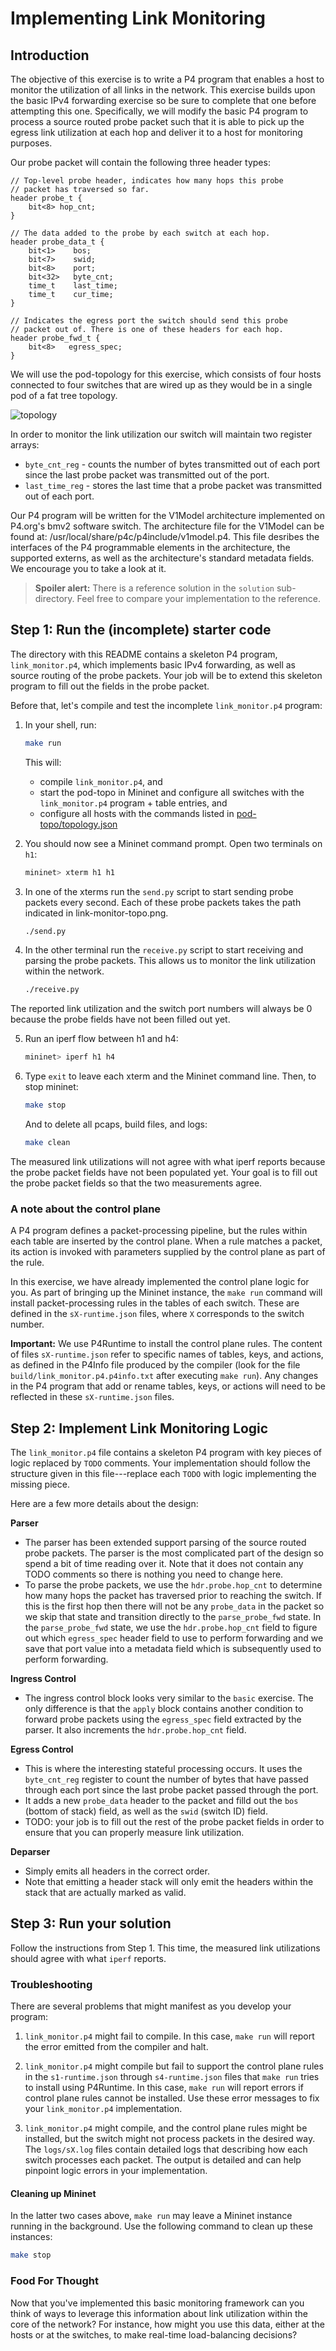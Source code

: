 # Implementing Link Monitoring

## Introduction

The objective of this exercise is to write a P4 program that enables
a host to monitor the utilization of all links in the network. This
exercise builds upon the basic IPv4 forwarding exercise so be sure
to complete that one before attempting this one. Specifically, we
will modify the basic P4 program to process a source routed probe
packet such that it is able to pick up the egress link utilization
at each hop and deliver it to a host for monitoring purposes.

Our probe packet will contain the following three header types:
``` 
// Top-level probe header, indicates how many hops this probe
// packet has traversed so far.
header probe_t {
    bit<8> hop_cnt;
}

// The data added to the probe by each switch at each hop.
header probe_data_t {
    bit<1>    bos;
    bit<7>    swid;
    bit<8>    port;
    bit<32>   byte_cnt;
    time_t    last_time;
    time_t    cur_time;
}

// Indicates the egress port the switch should send this probe
// packet out of. There is one of these headers for each hop.
header probe_fwd_t {
    bit<8>   egress_spec;
}
```

We will use the pod-topology for this exercise, which consists of
four hosts connected to four switches that are wired up as they
would be in a single pod of a fat tree topology.

![topology](./link-monitor-topo.png)

In order to monitor the link utilization our switch will maintain
two register arrays:
* `byte_cnt_reg` - counts the number of bytes transmitted out of
  each port since the last probe packet was transmitted out of
  the port.
* `last_time_reg` - stores the last time that a probe packet was 
  transmitted out of each port.

Our P4 program will be written for the V1Model architecture implemented
on P4.org's bmv2 software switch. The architecture file for the V1Model
can be found at: /usr/local/share/p4c/p4include/v1model.p4. This file
desribes the interfaces of the P4 programmable elements in the architecture,
the supported externs, as well as the architecture's standard metadata
fields. We encourage you to take a look at it.

> **Spoiler alert:** There is a reference solution in the `solution`
> sub-directory. Feel free to compare your implementation to the
> reference.

## Step 1: Run the (incomplete) starter code

The directory with this README contains a skeleton P4 program,
`link_monitor.p4`, which implements basic IPv4 forwarding, as well
as source routing of the probe packets. Your job will be to
extend this skeleton program to fill out the fields in the probe
packet.

Before that, let's compile and test the incomplete `link_monitor.p4`
program: 

1. In your shell, run:
   ```bash
   make run
   ```
   This will:
   * compile `link_monitor.p4`, and
   * start the pod-topo in Mininet and configure all switches with
   the `link_monitor.p4` program + table entries, and
   * configure all hosts with the commands listed in
   [pod-topo/topology.json](./pod-topo/topology.json)

2. You should now see a Mininet command prompt. Open two terminals
on `h1`:
   ```bash
   mininet> xterm h1 h1
   ```
3. In one of the xterms run the `send.py` script to start sending
probe packets every second. Each of these probe packets takes the
path indicated in link-monitor-topo.png.
   ```bash
   ./send.py
   ```
4. In the other terminal run the `receive.py` script to start
receiving and parsing the probe packets. This allows us to monitor
the link utilization within the network. 
   ```bash
   ./receive.py
   ```
The reported link utilization and the switch port numbers will
always be 0 because the probe fields have not been filled out yet.

5. Run an iperf flow between h1 and h4:
   ```bash
   mininet> iperf h1 h4
   ```
6. Type `exit` to leave each xterm and the Mininet command line.
   Then, to stop mininet:
   ```bash
   make stop
   ```
   And to delete all pcaps, build files, and logs:
   ```bash
   make clean
   ```

The measured link utilizations will not agree with what iperf reports
because the probe packet fields have not been populated yet. Your
goal is to fill out the probe packet fields so that the two
measurements agree.

### A note about the control plane

A P4 program defines a packet-processing pipeline, but the rules
within each table are inserted by the control plane. When a rule
matches a packet, its action is invoked with parameters supplied by
the control plane as part of the rule.

In this exercise, we have already implemented the control plane
logic for you. As part of bringing up the Mininet instance, the
`make run` command will install packet-processing rules in the tables of
each switch. These are defined in the `sX-runtime.json` files, where
`X` corresponds to the switch number.

**Important:** We use P4Runtime to install the control plane rules. The
content of files `sX-runtime.json` refer to specific names of tables, keys, and
actions, as defined in the P4Info file produced by the compiler (look for the
file `build/link_monitor.p4.p4info.txt` after executing `make run`). Any
changes in the P4 program that add or rename tables, keys, or actions
will need to be reflected in these `sX-runtime.json` files.

## Step 2: Implement Link Monitoring Logic

The `link_monitor.p4` file contains a skeleton P4 program with key pieces of
logic replaced by `TODO` comments. Your implementation should follow
the structure given in this file---replace each `TODO` with logic
implementing the missing piece.

Here are a few more details about the design:

**Parser**
* The parser has been extended support parsing of the source routed probe packets.
The parser is the most complicated part of the design so spend a bit of time
reading over it. Note that it does not contain any TODO comments so there is
nothing you need to change here.
* To parse the probe packets, we use the `hdr.probe.hop_cnt` to determine how many
hops the packet has traversed prior to reaching the switch. If this is the first
hop then there will not be any `probe_data` in the packet so we skip that state
and transition directly to the `parse_probe_fwd` state. In the `parse_probe_fwd`
state, we use the `hdr.probe.hop_cnt` field to figure out which `egress_spec`
header field to use to perform forwarding and we save that port value into a
metadata field which is subsequently used to perform forwarding.

**Ingress Control**
* The ingress control block looks very similar to the `basic` exercise. The only
difference is that the `apply` block contains another condition to forward probe
packets using the `egress_spec` field extracted by the parser. It also increments
the `hdr.probe.hop_cnt` field.

**Egress Control**
* This is where the interesting stateful processing occurs. It uses the
`byte_cnt_reg` register to count the number of bytes that have passed through each
port since the last probe packet passed through the port.
* It adds a new `probe_data` header to the packet and filld out the `bos`
(bottom of stack) field, as well as the `swid` (switch ID) field.
* TODO: your job is to fill out the rest of the probe packet fields in order to
ensure that you can properly measure link utilization.

**Deparser**
* Simply emits all headers in the correct order.
* Note that emitting a header stack will only emit the headers within the stack
that are actually marked as valid.

## Step 3: Run your solution

Follow the instructions from Step 1. This time, the measured link
utilizations should agree with what `iperf` reports.

### Troubleshooting

There are several problems that might manifest as you develop your program:

1. `link_monitor.p4` might fail to compile. In this case, `make run` will
report the error emitted from the compiler and halt.

2. `link_monitor.p4` might compile but fail to support the control plane
rules in the `s1-runtime.json` through `s4-runtime.json` files that
`make run` tries to install using P4Runtime. In this case, `make run` will
report errors if control plane rules cannot be installed. Use these error
messages to fix your `link_monitor.p4` implementation.

3. `link_monitor.p4` might compile, and the control plane rules might be
installed, but the switch might not process packets in the desired
way. The `logs/sX.log` files contain detailed logs that describing
how each switch processes each packet. The output is detailed and can
help pinpoint logic errors in your implementation.

#### Cleaning up Mininet

In the latter two cases above, `make run` may leave a Mininet instance
running in the background. Use the following command to clean up
these instances:

```bash
make stop
```

### Food For Thought

Now that you've implemented this basic monitoring framework can you
think of ways to leverage this information about link utilization
within the core of the network? For instance, how might you use this
data, either at the hosts or at the switches, to make real-time
load-balancing decisions?

